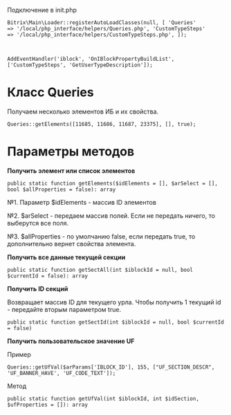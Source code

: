 Подключение в init.php

<code>Bitrix\Main\Loader::registerAutoLoadClasses(null, [
'Queries' => '/local/php_interface/helpers/Queries.php',
'CustomTypeSteps' => '/local/php_interface/helpers/CustomTypeSteps.php',
]);

AddEventHandler('iblock', 'OnIBlockPropertyBuildList', ['CustomTypeSteps', 'GetUserTypeDescription']);</code>

# Класс Queries

Получаем несколько элементов ИБ и их свойства.

`Queries::getElements([11685, 11686, 11687, 23375], [], true);`

# Параметры методов

**Получить элемент или список элементов**

`public static function getElements($idElements = [], $arSelect = [], bool $allProperties = false): array`

№1. Параметр $idElements - массив ID элементов

№2. $arSelect - передаем массив полей. Если не передать ничего, то выберутся все поля.

№3. $allProperties - по умолчанию false, если передать true, то дополнительно вернет свойства элемента.


**Получить все данные текущей секции**

`public static function getSectAll(int $iblockId = null, bool $currentId = false): array`

**Получить ID секций**

Возвращает массив ID для текущего урла. Чтобы получить 1 текущий id - передайте вторым параметром true.

`public static function getSectId(int $iblockId = null, bool $currentId = false)`

**Получить пользовательское значение UF**

Пример

`Queries::getUfVal($arParams['IBLOCK_ID'], 155, ["UF_SECTION_DESCR", 'UF_BANNER_HAVE', 'UF_CODE_TEXT']);`

Метод

`public static function getUfVal(int $iblockId, int $idSection, $ufProperties = []): array`
